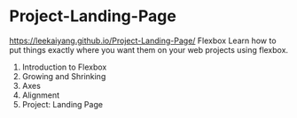 # Project-Landing-Page
https://leekaiyang.github.io/Project-Landing-Page/
Flexbox 
Learn how to put things exactly where you want them on your web projects using flexbox.  
1. Introduction to Flexbox 
2. Growing and Shrinking 
3. Axes 
4. Alignment 
5. Project: Landing Page
